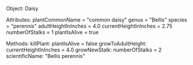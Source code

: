 Object: Daisy

Attributes:
plantCommonName = "common daisy"
genus = "Bellis"
species = "perennis"
adultHeightInInches = 4.0
currentHeightInInches = 2.75
numberOfStalks = 1
plantIsAlive = true

Methods:
killPlant: plantIsAlive = false
growToAdultHeight: currentHeightInInches = 4.0
growNewStalk: numberOfStalks = 2
scientificName: "Bellis perennis"
